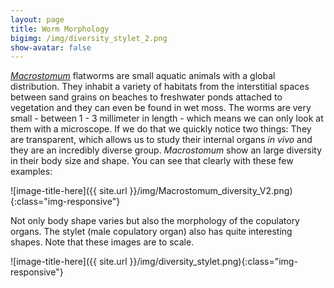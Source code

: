 ```yaml
---
layout: page
title: Worm Morphology
bigimg: /img/diversity_stylet_2.png
show-avatar: false
---
```


[*Macrostomum*](https://en.wikipedia.org/wiki/Macrostomum)
flatworms are small aquatic animals with a global distribution. They inhabit a variety of habitats from the interstitial spaces between sand grains on beaches to freshwater ponds attached to vegetation and they can even be found in wet moss. The worms are very small - between 1 - 3 millimeter in length - which means we can only look at them with a microscope. If we do that we quickly notice two things: They are transparent, which allows us to study their internal organs *in vivo* and they are an incredibly diverse group. *Macrostomum* show an large diversity in their body size and shape. You can see that clearly with these few examples:


![image-title-here]({{ site.url }}/img/Macrostomum_diversity_V2.png){:class="img-responsive"}

Not only body shape varies but also the morphology of the copulatory organs. The stylet (male copulatory organ) also has quite interesting shapes. Note that these images are to scale.

![image-title-here]({{ site.url }}/img/diversity_stylet.png){:class="img-responsive"}